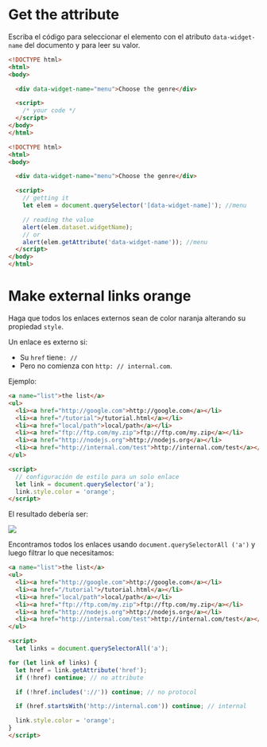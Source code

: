 # Get the attribute

Escriba el código para seleccionar el elemento con el atributo `data-widget-name` del documento y para leer su valor.

```html
<!DOCTYPE html>
<html>
<body>

  <div data-widget-name="menu">Choose the genre</div>

  <script>
    /* your code */
  </script>
</body>
</html>
```

```html
<!DOCTYPE html>
<html>
<body>

  <div data-widget-name="menu">Choose the genre</div>

  <script>
    // getting it
    let elem = document.querySelector('[data-widget-name]'); //menu

    // reading the value
    alert(elem.dataset.widgetName);
    // or
    alert(elem.getAttribute('data-widget-name')); //menu
  </script>
</body>
</html>
```

# Make external links orange

Haga que todos los enlaces externos sean de color naranja alterando su propiedad `style`.

Un enlace es externo si:
- Su `href` tiene`: // `
- Pero no comienza con `http: // internal.com`.

Ejemplo:

```html
<a name="list">the list</a>
<ul>
  <li><a href="http://google.com">http://google.com</a></li>
  <li><a href="/tutorial">/tutorial.html</a></li>
  <li><a href="local/path">local/path</a></li>
  <li><a href="ftp://ftp.com/my.zip">ftp://ftp.com/my.zip</a></li>
  <li><a href="http://nodejs.org">http://nodejs.org</a></li>
  <li><a href="http://internal.com/test">http://internal.com/test</a></li>
</ul>

<script>
  // configuración de estilo para un solo enlace
  let link = document.querySelector('a');
  link.style.color = 'orange';
</script>
```

El resultado debería ser:

![](Selección_145.png)

Encontramos todos los enlaces usando `document.querySelectorAll ('a')` y luego filtrar lo que necesitamos:

```html
<a name="list">the list</a>
<ul>
  <li><a href="http://google.com">http://google.com</a></li>
  <li><a href="/tutorial">/tutorial.html</a></li>
  <li><a href="local/path">local/path</a></li>
  <li><a href="ftp://ftp.com/my.zip">ftp://ftp.com/my.zip</a></li>
  <li><a href="http://nodejs.org">http://nodejs.org</a></li>
  <li><a href="http://internal.com/test">http://internal.com/test</a></li>
</ul>

<script>
  let links = document.querySelectorAll('a');

for (let link of links) {
  let href = link.getAttribute('href');
  if (!href) continue; // no attribute

  if (!href.includes('://')) continue; // no protocol

  if (href.startsWith('http://internal.com')) continue; // internal

  link.style.color = 'orange';
}
</script>
```
